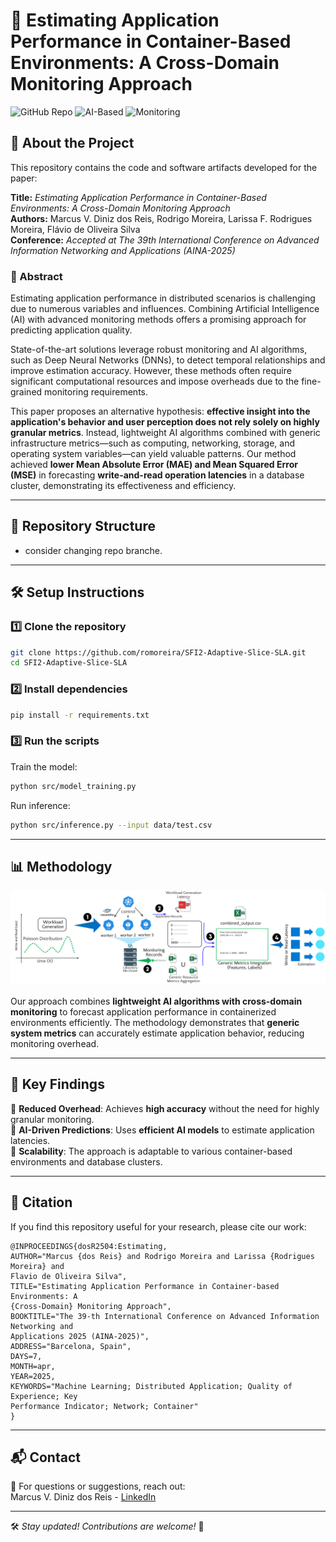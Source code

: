 # 🚀 Estimating Application Performance in Container-Based Environments: A Cross-Domain Monitoring Approach

![GitHub Repo](https://img.shields.io/badge/Containerization-Docker-blue) ![AI-Based](https://img.shields.io/badge/AI-Powered-green) ![Monitoring](https://img.shields.io/badge/Monitoring-CrossDomain-orange)

## 📌 About the Project

This repository contains the code and software artifacts developed for the paper:

**Title:** _Estimating Application Performance in Container-Based Environments: A Cross-Domain Monitoring Approach_  
**Authors:** Marcus V. Diniz dos Reis, Rodrigo Moreira, Larissa F. Rodrigues Moreira, Flávio de Oliveira Silva  
**Conference:** _Accepted at The 39th International Conference on Advanced Information Networking and Applications (AINA-2025)_  

### 📖 Abstract

Estimating application performance in distributed scenarios is challenging due to numerous variables and influences. Combining Artificial Intelligence (AI) with advanced monitoring methods offers a promising approach for predicting application quality.  

State-of-the-art solutions leverage robust monitoring and AI algorithms, such as Deep Neural Networks (DNNs), to detect temporal relationships and improve estimation accuracy. However, these methods often require significant computational resources and impose overheads due to the fine-grained monitoring requirements.  

This paper proposes an alternative hypothesis: **effective insight into the application's behavior and user perception does not rely solely on highly granular metrics**. Instead, lightweight AI algorithms combined with generic infrastructure metrics—such as computing, networking, storage, and operating system variables—can yield valuable patterns. Our method achieved **lower Mean Absolute Error (MAE) and Mean Squared Error (MSE)** in forecasting **write-and-read operation latencies** in a database cluster, demonstrating its effectiveness and efficiency.

---

## 📂 Repository Structure

* consider changing repo branche.


---

## 🛠️ Setup Instructions

### 1️⃣ Clone the repository

```bash
git clone https://github.com/romoreira/SFI2-Adaptive-Slice-SLA.git
cd SFI2-Adaptive-Slice-SLA
```

### 2️⃣ Install dependencies

```bash
pip install -r requirements.txt
```

### 3️⃣ Run the scripts

Train the model:

```bash
python src/model_training.py
```

Run inference:

```bash
python src/inference.py --input data/test.csv
```

---

## 📊 Methodology

<p align="center">
  <img src="method.png" alt="Methodology Diagram" width="900px">
</p>

Our approach combines **lightweight AI algorithms with cross-domain monitoring** to forecast application performance in containerized environments efficiently. The methodology demonstrates that **generic system metrics** can accurately estimate application behavior, reducing monitoring overhead.

---

## 📢 Key Findings

📌 **Reduced Overhead**: Achieves **high accuracy** without the need for highly granular monitoring.  
📌 **AI-Driven Predictions**: Uses **efficient AI models** to estimate application latencies.  
📌 **Scalability**: The approach is adaptable to various container-based environments and database clusters.  

---

## 📄 Citation

If you find this repository useful for your research, please cite our work:

```
@INPROCEEDINGS{dosR2504:Estimating,
AUTHOR="Marcus {dos Reis} and Rodrigo Moreira and Larissa {Rodrigues Moreira} and
Flavio de Oliveira Silva",
TITLE="Estimating Application Performance in Container-based Environments: A
{Cross-Domain} Monitoring Approach",
BOOKTITLE="The 39-th International Conference on Advanced Information Networking and
Applications 2025 (AINA-2025)",
ADDRESS="Barcelona, Spain",
DAYS=7,
MONTH=apr,
YEAR=2025,
KEYWORDS="Machine Learning; Distributed Application; Quality of Experience; Key
Performance Indicator; Network; Container"
}

```

---

## 📬 Contact

📧 For questions or suggestions, reach out:  
Marcus V. Diniz dos Reis - [LinkedIn](https://www.linkedin.com/in/marcus-vinicius0083/)  

---

🛠️ _Stay updated! Contributions are welcome!_ 🚀

